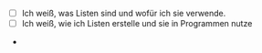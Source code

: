 - [ ] Ich weiß, was Listen sind und wofür ich sie verwende.
- [ ] Ich weiß, wie ich Listen erstelle und sie in Programmen nutze
- 